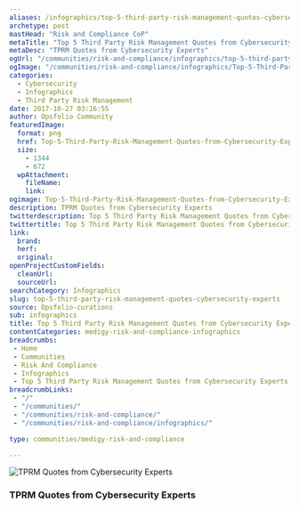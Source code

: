 ```yaml
---
aliases: /infographics/top-5-third-party-risk-management-quotes-cybersecurity-experts
archetype: post
mastHead: "Risk and Compliance CoP"
metaTitle: "Top 5 Third Party Risk Management Quotes from Cybersecurity Experts"
metaDesc: "TPRM Quotes from Cybersecurity Experts"
ogUrl: "/communities/risk-and-compliance/infographics/top-5-third-party-risk-management-quotes-cybersecurity-experts"
ogImage: "/communities/risk-and-compliance/infographics/Top-5-Third-Party-Risk-Management-Quotes-from-Cybersecurity-Experts.jpg"
categories:
  - Cybersecurity
  - Infographics
  - Third Party Risk Management
date: 2017-10-27 03:16:55
author: Opsfolio Community
featuredImage:
  format: png
  href: Top-5-Third-Party-Risk-Management-Quotes-from-Cybersecurity-Experts.jpg
  size:
    - 1344
    - 672
  wpAttachment:
    fileName:
    link:
ogimage: Top-5-Third-Party-Risk-Management-Quotes-from-Cybersecurity-Experts.jpg
description: TPRM Quotes from Cybersecurity Experts
twitterdescription: Top 5 Third Party Risk Management Quotes from Cybersecurity Experts
twittertitle: Top 5 Third Party Risk Management Quotes from Cybersecurity Experts
link:
  brand:
  herf:
  original:
openProjectCustomFields:
  cleanUrl:
  sourceUrl:
searchCategory: Infographics
slug: top-5-third-party-risk-management-quotes-cybersecurity-experts
source: Opsfolio-curations
sub: infographics
title: Top 5 Third Party Risk Management Quotes from Cybersecurity Experts
contentCategories: medigy-risk-and-compliance-infographics
breadcrumbs:
 - Home
 - Communities
 - Risk And Compliance
 - Infographics
 - Top 5 Third Party Risk Management Quotes from Cybersecurity Experts
breadcrumbLinks:
 - "/"
 - "/communities/"
 - "/communities/risk-and-compliance/"
 - "/communities/risk-and-compliance/infographics/"

type: communities/medigy-risk-and-compliance

---
```

![TPRM Quotes from Cybersecurity Experts](/communities/risk-and-compliance/infographics/images/Top-5-Third-Party-Risk-Management-Quotes-from-Cybersecurity-Experts.jpg)

### TPRM Quotes from Cybersecurity Experts

